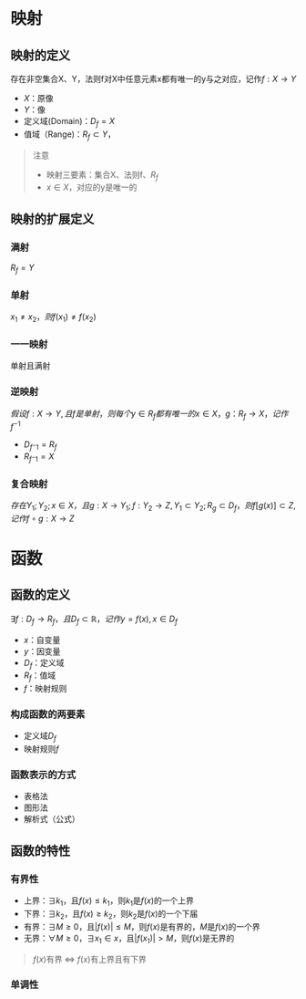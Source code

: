 # 映射
## 映射的定义
存在非空集合X、Y，法则f对X中任意元素x都有唯一的y与之对应，记作$f:X\to Y$
- $X$：原像
- $Y$：像
- 定义域(Domain)：$D_f=X$
- 值域（Range)：$R_f\subset Y$，

> 注意
> - 映射三要素：集合X、法则f、$R_f$
> - $x\in X$，对应的y是唯一的

## 映射的扩展定义
### 满射
$R_f=Y$
### 单射
$x_1\neq x_2，则f(x_1)\neq f(x_2)$
### 一一映射
单射且满射
### 逆映射
$假设f:X\to Y, 且f是单射，则每个 y\in R_f都有唯一的x\in X，g：R_f\to X，记作f^{-1}$
- $D_{f^-1}=R_f$
- $R_{f^-1}=X$
### 复合映射
$存在Y_1;Y_2;x\in X，且g:X\to Y_1; f:Y_2\to Z,Y_1\subset Y_2;R_g\subset D_f，则f[g(x)]\subset Z,记作f\circ g:X\to Z$

# 函数
## 函数的定义
$\exists f:D_f\to R_f，且D_f\subset \mathbb{R}，记作y=f(x),x\in D_f$
- $x$：自变量
- $y$：因变量
- $D_f$：定义域
- $R_f$：值域
- $f$：映射规则

### 构成函数的两要素
- 定义域$D_f$
- 映射规则$f$

### 函数表示的方式
- 表格法
- 图形法
- 解析式（公式）

## 函数的特性
### 有界性
- 上界：$\exists k_1$，且$f(x)\leq k_1$，则$k_1$是$f(x)$的一个上界
- 下界：$\exists k_2$，且$f(x)\geq k_2$，则$k_2$是$f(x)$的一个下届
- 有界：$\exists M\geq 0$，且$|f(x)|\leq M$，则$f(x)$是有界的，$M$是$f(x)$的一个界
- 无界：$\forall M\geq 0$，$\exists x_1\in x$，且$|f(x_1)| > M$，则$f(x)$是无界的

> $f(x)$有界 $\Longleftrightarrow$ $f(x)$有上界且有下界

### 单调性

